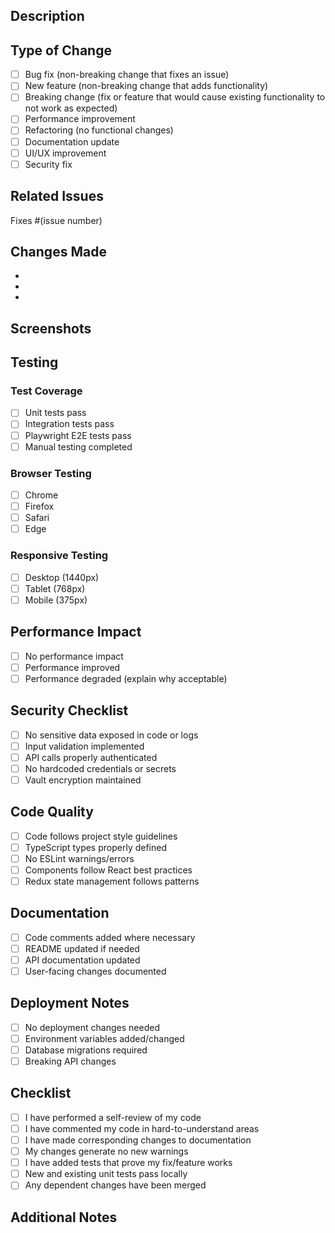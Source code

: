 ## Description
<!-- Provide a brief description of the changes in this PR -->

## Type of Change
<!-- Mark the relevant option with an "x" -->
- [ ] Bug fix (non-breaking change that fixes an issue)
- [ ] New feature (non-breaking change that adds functionality)
- [ ] Breaking change (fix or feature that would cause existing functionality to not work as expected)
- [ ] Performance improvement
- [ ] Refactoring (no functional changes)
- [ ] Documentation update
- [ ] UI/UX improvement
- [ ] Security fix

## Related Issues
<!-- Link to related issues -->
Fixes #(issue number)

## Changes Made
<!-- List the specific changes made in this PR -->
- 
- 
- 

## Screenshots
<!-- If applicable, add screenshots to show UI changes -->
<!-- Drag and drop images here -->

## Testing
<!-- Describe how you tested these changes -->

### Test Coverage
- [ ] Unit tests pass
- [ ] Integration tests pass
- [ ] Playwright E2E tests pass
- [ ] Manual testing completed

### Browser Testing
- [ ] Chrome
- [ ] Firefox
- [ ] Safari
- [ ] Edge

### Responsive Testing
- [ ] Desktop (1440px)
- [ ] Tablet (768px)
- [ ] Mobile (375px)

## Performance Impact
<!-- Describe any performance implications -->
- [ ] No performance impact
- [ ] Performance improved
- [ ] Performance degraded (explain why acceptable)

## Security Checklist
- [ ] No sensitive data exposed in code or logs
- [ ] Input validation implemented
- [ ] API calls properly authenticated
- [ ] No hardcoded credentials or secrets
- [ ] Vault encryption maintained

## Code Quality
- [ ] Code follows project style guidelines
- [ ] TypeScript types properly defined
- [ ] No ESLint warnings/errors
- [ ] Components follow React best practices
- [ ] Redux state management follows patterns

## Documentation
- [ ] Code comments added where necessary
- [ ] README updated if needed
- [ ] API documentation updated
- [ ] User-facing changes documented

## Deployment Notes
<!-- Any special deployment considerations -->
- [ ] No deployment changes needed
- [ ] Environment variables added/changed
- [ ] Database migrations required
- [ ] Breaking API changes

## Checklist
- [ ] I have performed a self-review of my code
- [ ] I have commented my code in hard-to-understand areas
- [ ] I have made corresponding changes to documentation
- [ ] My changes generate no new warnings
- [ ] I have added tests that prove my fix/feature works
- [ ] New and existing unit tests pass locally
- [ ] Any dependent changes have been merged

## Additional Notes
<!-- Any additional information that reviewers should know -->